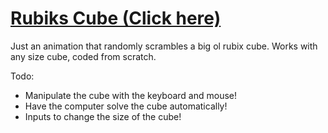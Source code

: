 # [Rubiks Cube (Click here)](https://benjaminjkern.github.io/rubiks)

Just an animation that randomly scrambles a big ol rubix cube. Works with any size cube, coded from scratch.

Todo:
- Manipulate the cube with the keyboard and mouse!
- Have the computer solve the cube automatically!
- Inputs to change the size of the cube!
